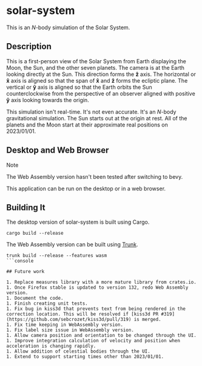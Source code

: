 # solar-system

This is an $N$-body simulation of the Solar System.

## Description

This is a first-person view of the Solar System from Earth displaying the Moon, the Sun, and the other seven planets. The camera is at the Earth looking directly at the Sun. This direction forms the $\mathbf{\hat{z}}$ axis. The horizontal or $\mathbf{\hat{x}}$ axis is aligned so that the span of $\mathbf{\hat{x}}$ and $\mathbf{\hat{z}}$ forms the ecliptic plane. The vertical or $\mathbf{\hat{y}}$ axis is aligned so that the Earth orbits the Sun counterclockwise from the perspective of an observer aligned with positive $\mathbf{\hat{y}}$ axis looking towards the origin.

This simulation isn't real-time. It's not even accurate. It's an $N$-body gravitational simulation. The Sun starts out at the origin at rest. All of the planets and the Moon start at their approximate real positions on 2023/01/01.

## Desktop and Web Browser

> [!NOTE]
> The Web Assembly version hasn't been tested after switching to bevy.

This application can be run on the desktop or in a web browser.

## Building It

The desktop version of solar-system is built using Cargo.

```console
cargo build --release
```

The Web Assembly version can be built using [Trunk](https://trunkrs.dev/).

```console
trunk build --release --features wasm
```console

## Future work

1. Replace measures library with a more mature library from crates.io.
1. Once Firefox stable is updated to version 132, redo Web Assembly version.
1. Document the code.
1. Finish creating unit tests.
1. Fix bug in kiss3d that prevents text from being rendered in the correction location. This will be resolved if [kiss3d PR #319](https://github.com/sebcrozet/kiss3d/pull/319) is merged.
1. Fix time keeping in WebAssembly version.
1. Fix label size issue in WebAssembly version.
1. Allow camera position and orientation to be changed through the UI.
1. Improve integration calculation of velocity and position when acceleration is changing rapidly.
1. Allow addition of celestial bodies through the UI.
1. Extend to support starting times other than 2023/01/01.
